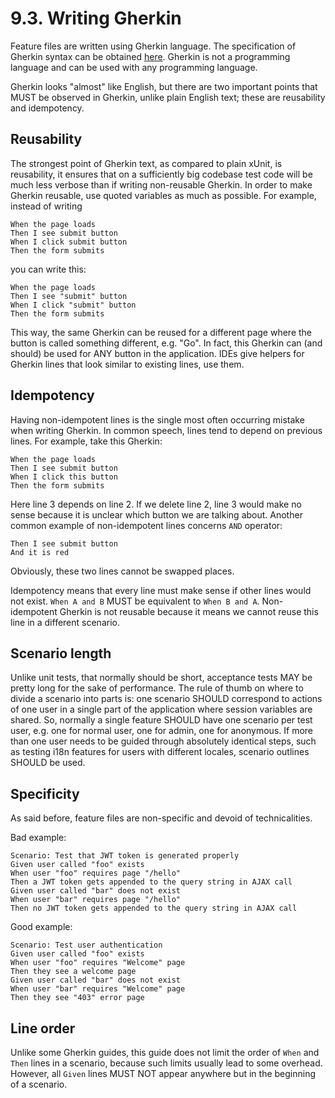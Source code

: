 # 9.3. Writing Gherkin

Feature files are written using Gherkin language. The specification of Gherkin syntax can be obtained 
[here](https://cucumber.io/docs/reference#gherkin). Gherkin is not a programming language and can be used 
with any programming language.

Gherkin looks "almost" like English, but there are two important points that MUST be observed in Gherkin,
unlike plain English text; these are reusability and idempotency.

## Reusability

The strongest point of Gherkin text, as compared to plain xUnit, is reusability, it ensures that on a sufficiently 
big codebase test code will be much less verbose than if writing non-reusable Gherkin. In order to make 
Gherkin reusable, use quoted variables as much as possible. For example, instead of writing
```
When the page loads
Then I see submit button
When I click submit button
Then the form submits
```

you can write this:
```
When the page loads
Then I see "submit" button
When I click "submit" button
Then the form submits
```

This way, the same Gherkin can be reused for a different page where the button is called something different, e.g. 
"Go". In fact, this Gherkin can (and should) be used for ANY button in the application. IDEs give helpers for 
Gherkin lines that look similar to existing lines, use them.

## Idempotency

Having non-idempotent lines is the single most often occurring mistake when writing Gherkin. In common speech, 
lines tend to depend on previous lines. For example, take this Gherkin:
```
When the page loads
Then I see submit button
When I click this button
Then the form submits
```

Here line 3 depends on line 2. If we delete line 2, line 3 would make no sense because it is unclear which 
button we are talking about. Another common example of non-idempotent lines concerns `AND` operator:
```
Then I see submit button
And it is red
```

Obviously, these two lines cannot be swapped places.

Idempotency means that every line must make sense if other lines would not exist. `When A and B` MUST be 
equivalent to `When B and A`. Non-idempotent Gherkin is not reusable because it means we cannot reuse this 
line in a different scenario.

## Scenario length

Unlike unit tests, that normally should be short, acceptance tests MAY be pretty long for the sake of performance. 
The rule of thumb on where to divide a scenario into parts is: one scenario SHOULD correspond to actions of 
one user in a single part of the application where session variables are shared. So, normally a single
feature SHOULD have one scenario per test user, e.g. one for normal user, one for admin, one for anonymous. 
If more than one user needs to be guided through absolutely identical steps, such as testing i18n features 
for users with different locales, scenario outlines SHOULD be used.

## Specificity

As said before, feature files are non-specific and devoid of technicalities.

Bad example:
```
Scenario: Test that JWT token is generated properly
Given user called "foo" exists
When user "foo" requires page "/hello"
Then a JWT token gets appended to the query string in AJAX call
Given user called "bar" does not exist
When user "bar" requires page "/hello"
Then no JWT token gets appended to the query string in AJAX call
```

Good example:
```
Scenario: Test user authentication
Given user called "foo" exists
When user "foo" requires "Welcome" page
Then they see a welcome page
Given user called "bar" does not exist
When user "bar" requires "Welcome" page
Then they see "403" error page
```

## Line order

Unlike some Gherkin guides, this guide does not limit the order of `When` and `Then` lines in a scenario,
because such limits usually lead to some overhead. However, all `Given` lines MUST NOT appear anywhere
but in the beginning of a scenario.
